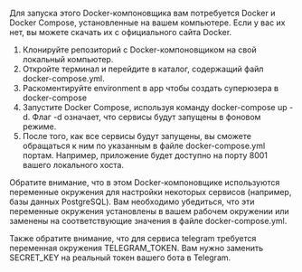 Для запуска этого Docker-компоновщика вам потребуется Docker и Docker Compose, установленные на вашем компьютере. Если у вас их нет, вы можете скачать их с официального сайта Docker.

1. Клонируйте репозиторий с Docker-компоновщиком на свой локальный компьютер.
2. Откройте терминал и перейдите в каталог, содержащий файл docker-compose.yml.
3. Раскоментируйте  environment в app чтобы создать суперюзера в docker-compose
4. Запустите Docker Compose, используя команду docker-compose up -d. Флаг -d означает, что сервисы будут запущены в фоновом режиме.
5. После того, как все сервисы будут запущены, вы сможете обращаться к ним по указанным в файле docker-compose.yml портам. Например, приложение будет доступно на порту 8001 вашего локального хоста.

Обратите внимание, что в этом Docker-компоновщике используются переменные окружения для настройки некоторых сервисов (например, базы данных PostgreSQL). Вам необходимо убедиться, что эти переменные окружения установлены в вашем рабочем окружении или заменены на соответствующие значения в файле docker-compose.yml.

Также обратите внимание, что для сервиса telegram требуется переменная окружения TELEGRAM_TOKEN. Вам нужно заменить SECRET_KEY на реальный токен вашего бота в Telegram.
